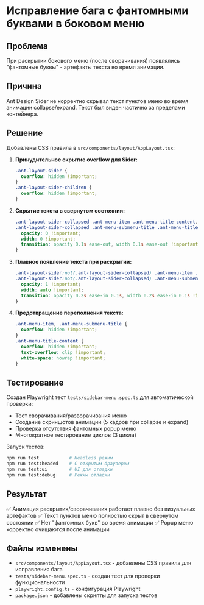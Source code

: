 # Исправление бага с фантомными буквами в боковом меню

## Проблема
При раскрытии бокового меню (после сворачивания) появлялись "фантомные буквы" - артефакты текста во время анимации.

## Причина
Ant Design Sider не корректно скрывал текст пунктов меню во время анимации collapse/expand. Текст был виден частично за пределами контейнера.

## Решение
Добавлены CSS правила в `src/components/layout/AppLayout.tsx`:

1. **Принудительное скрытие overflow для Sider:**
   ```css
   .ant-layout-sider {
     overflow: hidden !important;
   }
   .ant-layout-sider-children {
     overflow: hidden !important;
   }
   ```

2. **Скрытие текста в свернутом состоянии:**
   ```css
   .ant-layout-sider-collapsed .ant-menu-item .ant-menu-title-content,
   .ant-layout-sider-collapsed .ant-menu-submenu-title .ant-menu-title-content {
     opacity: 0 !important;
     width: 0 !important;
     transition: opacity 0.1s ease-out, width 0.1s ease-out !important;
   }
   ```

3. **Плавное появление текста при раскрытии:**
   ```css
   .ant-layout-sider:not(.ant-layout-sider-collapsed) .ant-menu-item .ant-menu-title-content,
   .ant-layout-sider:not(.ant-layout-sider-collapsed) .ant-menu-submenu-title .ant-menu-title-content {
     opacity: 1 !important;
     width: auto !important;
     transition: opacity 0.2s ease-in 0.1s, width 0.2s ease-in 0.1s !important;
   }
   ```

4. **Предотвращение переполнения текста:**
   ```css
   .ant-menu-item, .ant-menu-submenu-title {
     overflow: hidden !important;
   }
   .ant-menu-title-content {
     overflow: hidden !important;
     text-overflow: clip !important;
     white-space: nowrap !important;
   }
   ```

## Тестирование
Создан Playwright тест `tests/sidebar-menu.spec.ts` для автоматической проверки:
- Тест сворачивания/разворачивания меню
- Создание скриншотов анимации (5 кадров при collapse и expand)
- Проверка отсутствия фантомных popup меню
- Многократное тестирование циклов (3 цикла)

Запуск тестов:
```bash
npm run test           # Headless режим
npm run test:headed    # С открытым браузером
npm run test:ui        # UI для отладки
npm run test:debug     # Режим отладки
```

## Результат
✅ Анимация раскрытия/сворачивания работает плавно без визуальных артефактов
✅ Текст пунктов меню полностью скрыт в свернутом состоянии
✅ Нет "фантомных букв" во время анимации
✅ Popup меню корректно очищаются после анимации

## Файлы изменены
- `src/components/layout/AppLayout.tsx` - добавлены CSS правила для исправления бага
- `tests/sidebar-menu.spec.ts` - создан тест для проверки функциональности
- `playwright.config.ts` - конфигурация Playwright
- `package.json` - добавлены скрипты для запуска тестов
